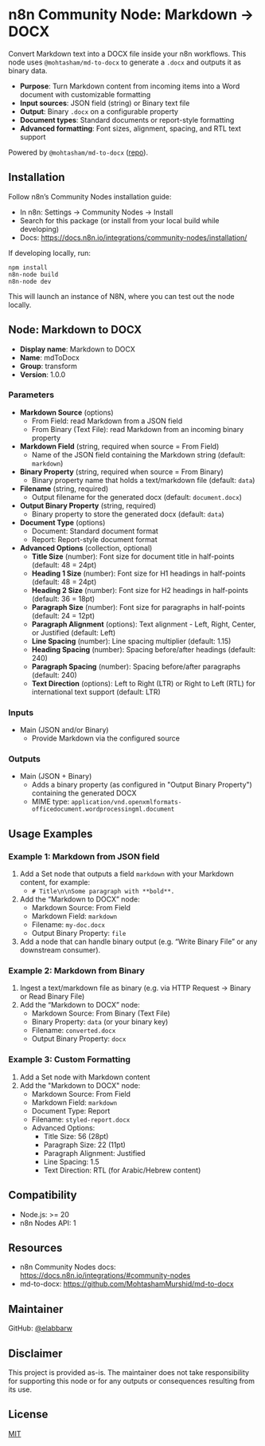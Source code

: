 # n8n Community Node: Markdown → DOCX

Convert Markdown text into a DOCX file inside your n8n workflows. This node uses `@mohtasham/md-to-docx` to generate a `.docx` and outputs it as binary data.

- **Purpose**: Turn Markdown content from incoming items into a Word document with customizable formatting
- **Input sources**: JSON field (string) or Binary text file
- **Output**: Binary `.docx` on a configurable property
- **Document types**: Standard documents or report-style formatting
- **Advanced formatting**: Font sizes, alignment, spacing, and RTL text support

Powered by `@mohtasham/md-to-docx` ([repo](https://github.com/MohtashamMurshid/md-to-docx)).

## Installation

Follow n8n’s Community Nodes installation guide:
- In n8n: Settings → Community Nodes → Install
- Search for this package (or install from your local build while developing)
- Docs: https://docs.n8n.io/integrations/community-nodes/installation/

If developing locally, run:
```
npm install
n8n-node build
n8n-node dev
```
This will launch an instance of N8N, where you can test out the node locally.

## Node: Markdown to DOCX

- **Display name**: Markdown to DOCX
- **Name**: mdToDocx
- **Group**: transform
- **Version**: 1.0.0

### Parameters

- **Markdown Source** (options)
  - From Field: read Markdown from a JSON field
  - From Binary (Text File): read Markdown from an incoming binary property
- **Markdown Field** (string, required when source = From Field)
  - Name of the JSON field containing the Markdown string (default: `markdown`)
- **Binary Property** (string, required when source = From Binary)
  - Binary property name that holds a text/markdown file (default: `data`)
- **Filename** (string, required)
  - Output filename for the generated docx (default: `document.docx`)
- **Output Binary Property** (string, required)
  - Binary property to store the generated docx (default: `data`)
- **Document Type** (options)
  - Document: Standard document format
  - Report: Report-style document format
- **Advanced Options** (collection, optional)
  - **Title Size** (number): Font size for document title in half-points (default: 48 = 24pt)
  - **Heading 1 Size** (number): Font size for H1 headings in half-points (default: 48 = 24pt)
  - **Heading 2 Size** (number): Font size for H2 headings in half-points (default: 36 = 18pt)
  - **Paragraph Size** (number): Font size for paragraphs in half-points (default: 24 = 12pt)
  - **Paragraph Alignment** (options): Text alignment - Left, Right, Center, or Justified (default: Left)
  - **Line Spacing** (number): Line spacing multiplier (default: 1.15)
  - **Heading Spacing** (number): Spacing before/after headings (default: 240)
  - **Paragraph Spacing** (number): Spacing before/after paragraphs (default: 240)
  - **Text Direction** (options): Left to Right (LTR) or Right to Left (RTL) for international text support (default: LTR)

### Inputs

- Main (JSON and/or Binary)
  - Provide Markdown via the configured source

### Outputs

- Main (JSON + Binary)
  - Adds a binary property (as configured in "Output Binary Property") containing the generated DOCX
  - MIME type: `application/vnd.openxmlformats-officedocument.wordprocessingml.document`

## Usage Examples

### Example 1: Markdown from JSON field

1. Add a Set node that outputs a field `markdown` with your Markdown content, for example:
   - `# Title\n\nSome paragraph with **bold**.`
2. Add the “Markdown to DOCX” node:
   - Markdown Source: From Field
   - Markdown Field: `markdown`
   - Filename: `my-doc.docx`
   - Output Binary Property: `file`
3. Add a node that can handle binary output (e.g. “Write Binary File” or any downstream consumer).

### Example 2: Markdown from Binary

1. Ingest a text/markdown file as binary (e.g. via HTTP Request → Binary or Read Binary File)
2. Add the “Markdown to DOCX” node:
   - Markdown Source: From Binary (Text File)
   - Binary Property: `data` (or your binary key)
   - Filename: `converted.docx`
   - Output Binary Property: `docx`

### Example 3: Custom Formatting

1. Add a Set node with Markdown content
2. Add the "Markdown to DOCX" node:
   - Markdown Source: From Field
   - Markdown Field: `markdown`
   - Document Type: Report
   - Filename: `styled-report.docx`
   - Advanced Options:
     - Title Size: 56 (28pt)
     - Paragraph Size: 22 (11pt)
     - Paragraph Alignment: Justified
     - Line Spacing: 1.5
     - Text Direction: RTL (for Arabic/Hebrew content)

## Compatibility

- Node.js: >= 20
- n8n Nodes API: 1

## Resources

- n8n Community Nodes docs: https://docs.n8n.io/integrations/#community-nodes
- md-to-docx: https://github.com/MohtashamMurshid/md-to-docx

## Maintainer

GitHub: [@elabbarw](https://github.com/elabbarw)

## Disclaimer

This project is provided as-is. The maintainer does not take responsibility for supporting this node or for any outputs or consequences resulting from its use.

## License

[MIT](https://github.com/n8n-io/n8n-nodes-starter/blob/master/LICENSE.md)
